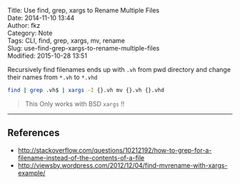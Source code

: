 Title: Use find, grep, xargs to Rename Multiple Files  
Date: 2014-11-10 13:44  
Author: fkz  
Category: Note  
Tags: CLI, find, grep, xargs, mv, rename  
Slug: use-find-grep-xargs-to-rename-multiple-files  
Modified: 2015-10-28 13:51  
  
  
Recursively find filenames ends up with `.vh` from pwd directory and change their names from `*.vh` to `*.vhd`  
  
  
```bash  
find | grep .vh$ | xargs -I {}.vh mv {}.vh {}.vhd  
```  
> This Only works with BSD `xargs` !!  
  
---  
  
## References  
  
+ <http://stackoverflow.com/questions/10212192/how-to-grep-for-a-filename-instead-of-the-contents-of-a-file>  
+ <http://viewsby.wordpress.com/2012/12/04/find-mvrename-with-xargs-example/>  

